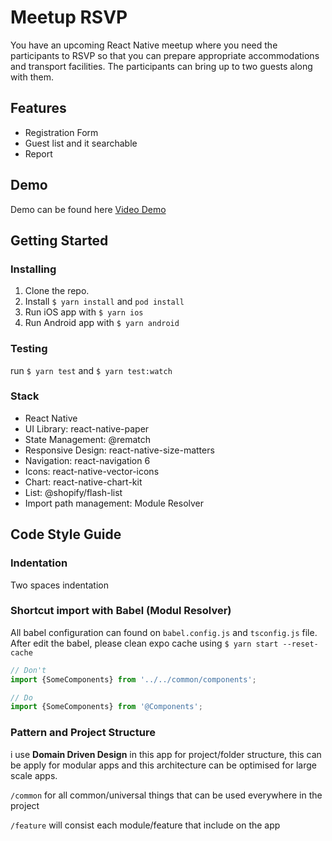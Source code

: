 # Meetup RSVP

You have an upcoming React Native meetup where you need the participants to RSVP so
that you can prepare appropriate accommodations and transport facilities. The
participants can bring up to two guests along with them.

## Features

- Registration Form
- Guest list and it searchable
- Report

## Demo

Demo can be found here [Video Demo](https://drive.google.com/file/d/1EeiZbLuiobzpk1l3jyZRrRpUGDb_e97n/view?usp=sharing)


## Getting Started

### Installing

1. Clone the repo.
2. Install `$ yarn install` and `pod install`
3. Run iOS app with `$ yarn ios`
4. Run Android app with `$ yarn android`


### Testing

run `$ yarn test` and `$ yarn test:watch`


### Stack

- React Native
- UI Library: react-native-paper
- State Management: @rematch
- Responsive Design: react-native-size-matters
- Navigation: react-navigation 6
- Icons: react-native-vector-icons
- Chart: react-native-chart-kit
- List: @shopify/flash-list
- Import path management: Module Resolver

## Code Style Guide

### Indentation

Two spaces indentation

### Shortcut import with Babel (Modul Resolver)

All babel configuration can found on `babel.config.js` and `tsconfig.js` file.<br/>
After edit the babel, please clean expo cache using `$ yarn start --reset-cache`

```javascript
// Don't
import {SomeComponents} from '../../common/components';

// Do
import {SomeComponents} from '@Components';
```

### Pattern and Project Structure

i use **Domain Driven Design** in this app for project/folder structure, this can be apply for modular apps and this architecture can be optimised for large scale apps.

`/common` for all common/universal things that can be used everywhere in the project

`/feature` will consist each module/feature that include on the app
